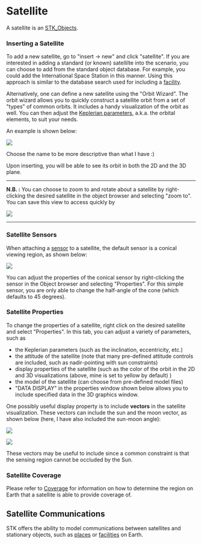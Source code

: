# Satellite
A satellite is an [STK_Objects](STK_Objects.md).

### Inserting a Satellite

To add a new satellite, go to "insert -> new" and click "satellite". If you are interested in adding a standard (or known) satellilte into the scenario, you can choose to add from the standard object database. For example, you could add the International Space Station in this manner. Using this approach is similar to the database search used for including a [facility](Facility.md).

Alternatively, one can define a new satellite using the "Orbit Wizard". The orbit wizard allows you to quickly construct a satellite orbit from a set of "types" of common orbits. It includes a handy visualization of the orbit as well. You can then adjust the [Keplerian parameters](https://en.wikipedia.org/wiki/Orbital_elements), a.k.a. the orbital elements, to suit your needs.

An example is shown below:

![](orbit_wizard.PNG)

Choose the name to be more descriptive than what I have :)

Upon inserting, you will be able to see its orbit in both the 2D and the 3D plane.

- - - 
**N.B. :** You can choose to zoom to and rotate about a satellite by right-clicking the desired satellite in the object browser and selecting "zoom to". You can save this view to access quickly by 

![](zoom_to_sat.PNG)
- - - 

### Satellite Sensors

When attaching a [sensor](Sensors.md) to a satellite, the default sensor is a conical viewing region, as shown below:

![](sat_default_cone.PNG)

You can adjust the properties of the conical sensor by right-clicking the sensor in the Object browser and selecting "Properties". For this simple sensor, you are only able to change the half-angle of the cone (which defaults to 45 degrees).

### Satellite Properties
To change the properties of a satellite, right click on the desired satellite and select "Properties". In this tab, you can adjust a variety of parameters, such as
- the Keplerian parameters (such as the inclination, eccentricity, etc.)
- the attitude of the satellite (note that many pre-defined attitude controls are included, such as nadir-pointing with sun constraints)
- display properties of the satellite (such as the color of the orbit in the 2D and 3D visualizations (above, mine is set to yellow by default) )
- the model of the satellite (can choose from pre-defined model files)
- "DATA DISPLAY" in the properties window shown below allows you to include specified data in the 3D graphics window.

One possibly useful display property is to include **vectors** in the satellite visualization. These vectors can include the sun and the moon vector, as shown below (here, I have also included the sun-moon angle):

![](vector_selection.PNG)

![](sun_moon_vector.PNG)

These vectors may be useful to include since a common constraint is that the sensing region cannot be occluded by the Sun.

### Satellite Coverage
Please refer to [Coverage](Coverage.md) for information on how to determine the region on Earth that a satellite is able to provide coverage of.

## Satellite Communications
STK offers the ability to model communications between satellites and stationary objects, such as [places](Place.md) or [facilities](Facility.md) on Earth.